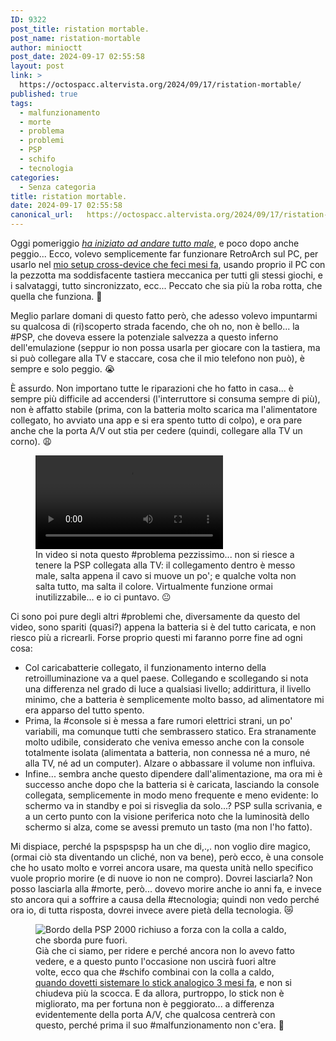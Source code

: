 ```yaml
---
ID: 9322
post_title: ristation mortable.
post_name: ristation-mortable
author: minioctt
post_date: 2024-09-17 02:55:58
layout: post
link: >
  https://octospacc.altervista.org/2024/09/17/ristation-mortable/
published: true
tags:
  - malfunzionamento
  - morte
  - problema
  - problemi
  - PSP
  - schifo
  - tecnologia
categories:
  - Senza categoria
title: ristation mortable.
date: 2024-09-17 02:55:58
canonical_url:   https://octospacc.altervista.org/2024/09/17/ristation-mortable/
---
```

<!-- wp:paragraph -->
<p>Oggi pomeriggio <a href="https://www.youtube.com/watch?v=zB_q1I0leoI"><em>ha iniziato ad andare tutto male</em></a>, e poco dopo anche peggio... Ecco, volevo semplicemente far funzionare RetroArch sul PC, per usarlo nel <a href="https://t.me/c/1383332798/20513">mio setup cross-device che feci mesi fa</a>, usando proprio il PC con la pezzotta ma soddisfacente tastiera meccanica per tutti gli stessi giochi, e i salvataggi, tutto sincronizzato, ecc... Peccato che sia più la roba rotta, che quella che funziona. 🥲</p>
<!-- /wp:paragraph -->

<!-- wp:paragraph -->
<p>Meglio parlare domani di questo fatto però, che adesso volevo impuntarmi su qualcosa di (ri)scoperto strada facendo, che oh no, non è bello... la #PSP, che doveva essere la potenziale salvezza a questo inferno dell'emulazione (seppur io non possa usarla per giocare con la tastiera, ma si può collegare alla TV e staccare, cosa che il mio telefono non può), è sempre e solo peggio. 😭</p>
<!-- /wp:paragraph -->

<!-- wp:paragraph -->
<p>È assurdo. Non importano tutte le riparazioni che ho fatto in casa... è sempre più difficile ad accendersi (l'interruttore si consuma sempre di più), non è affatto stabile (prima, con la batteria molto scarica ma l'alimentatore collegato, ho avviato una app e si era spento tutto di colpo), e ora pare anche che la porta A/V out stia per cedere (quindi, collegare alla TV un corno). 😩</p>
<!-- /wp:paragraph -->

<!-- wp:paragraph -->
<p></p>
<!-- /wp:paragraph -->

<!-- wp:video {"id":9330} -->
<figure class="wp-block-video"><video controls src="{{site.cdnurl}}/assets/uploads/2024/09/Sony-PlayStation-MORTABLE-PSP.mp4"></video><figcaption class="wp-element-caption">In video si nota questo #problema pezzissimo... non si riesce a tenere la PSP collegata alla TV: il collegamento dentro è messo male, salta appena il cavo si muove un po'; e qualche volta non salta tutto, ma salta il colore. Virtualmente funzione ormai inutilizzabile... e io ci puntavo. 😐</figcaption></figure>
<!-- /wp:video -->

<!-- wp:paragraph -->
<p></p>
<!-- /wp:paragraph -->

<!-- wp:paragraph -->
<p>Ci sono poi pure degli altri #problemi che, diversamente da questo del video, sono spariti (quasi?) appena la batteria si è del tutto caricata, e non riesco più a ricrearli. Forse proprio questi mi faranno porre fine ad ogni cosa:</p>
<!-- /wp:paragraph -->

<!-- wp:list -->
<ul><!-- wp:list-item -->
<li>Col caricabatterie collegato, il funzionamento interno della retroilluminazione va a quel paese. Collegando e scollegando si nota una differenza nel grado di luce a qualsiasi livello; addirittura, il livello minimo, che a batteria è semplicemente molto basso, ad alimentatore mi era apparso del tutto spento.</li>
<!-- /wp:list-item -->

<!-- wp:list-item -->
<li>Prima, la #console si è messa a fare rumori elettrici strani, un po' variabili, ma comunque tutti che sembrassero statico. Era stranamente molto udibile, considerato che veniva emesso anche con la console totalmente isolata (alimentata a batteria, non connessa né a muro, né alla TV, né ad un computer). Alzare o abbassare il volume non influiva.</li>
<!-- /wp:list-item -->

<!-- wp:list-item -->
<li>Infine... sembra anche questo dipendere dall'alimentazione, ma ora mi è successo anche dopo che la batteria si è caricata, lasciando la console collegata, semplicemente in modo meno frequente e meno evidente: lo schermo va in standby e poi si risveglia da solo...? PSP sulla scrivania, e a un certo punto con la visione periferica noto che la luminosità dello schermo si alza, come se avessi premuto un tasto (ma non l'ho fatto).</li>
<!-- /wp:list-item --></ul>
<!-- /wp:list -->

<!-- wp:paragraph -->
<p>Mi dispiace, perché la pspspspsp ha un che di,.,. non voglio dire magico, (ormai ciò sta diventando un cliché, non va bene), però ecco, è una console che ho usato molto e vorrei ancora usare, ma questa unità nello specifico vuole proprio morire (e di nuove io non ne compro). Dovrei lasciarla? Non posso lasciarla alla #morte, però... dovevo morire anche io anni fa, e invece sto ancora qui a soffrire a causa della #tecnologia; quindi non vedo perché ora io, di tutta risposta, dovrei invece avere pietà della tecnologia. 😿</p>
<!-- /wp:paragraph -->

<!-- wp:paragraph -->
<p></p>
<!-- /wp:paragraph -->

<!-- wp:image {"id":6367,"sizeSlug":"large","linkDestination":"none"} -->
<figure class="wp-block-image size-large"><img src="{{site.cdnurl}}/assets/uploads/2024/06/wp-17178835479082153765356243861753-960x960.jpg" alt="Bordo della PSP 2000 richiuso a forza con la colla a caldo, che sborda pure fuori." class="wp-image-6367"/><figcaption class="wp-element-caption">Già che ci siamo, per ridere e perché ancora non lo avevo fatto vedere, e a questo punto l'occasione non uscirà fuori altre volte, ecco qua che #schifo combinai con la colla a caldo, <a href="2024/06/10/playstation-mortable/">quando dovetti sistemare lo stick analogico 3 mesi fa</a>, e non si chiudeva più la scocca. E da allora, purtroppo, lo stick non è migliorato, ma per fortuna non è peggiorato... a differenza evidentemente della porta A/V, che qualcosa centrerà con questo, perché prima il suo #malfunzionamento non c'era. 💩</figcaption></figure>
<!-- /wp:image -->